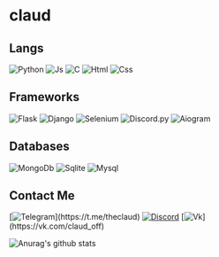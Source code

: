 # claud

## Langs

![Python](https://img.shields.io/badge/Python-rgb(35,33,34)?style=for-the-badge&logo=Python)
![Js](https://img.shields.io/badge/JAVASCRIPT-rgb(35,33,34)?style=for-the-badge&logo=JavaScript)
![C](https://img.shields.io/badge/C-rgb(35,33,34)?style=for-the-badge&logo=C)
![Html](https://img.shields.io/badge/HTML-rgb(35,33,34)?style=for-the-badge&logo=HTML5)
![Css](https://img.shields.io/badge/CSS-rgb(35,33,34)?style=for-the-badge&logo=CSS3)

## Frameworks
![Flask](https://img.shields.io/badge/Flask-rgb(35,33,34)?style=for-the-badge&logo=Flask)
![Django](https://img.shields.io/badge/Django-rgb(35,33,34)?style=for-the-badge&logo=Django)
![Selenium](https://img.shields.io/badge/Selenium-rgb(35,33,34)?style=for-the-badge&logo=Selenium)
![Discord.py](https://img.shields.io/badge/Discord.py-rgb(35,33,34)?style=for-the-badge&logo=Discord)
![Aiogram](https://img.shields.io/badge/Aiogram-rgb(35,33,34)?style=for-the-badge&logo=Telegram)

## Databases
![MongoDb](https://img.shields.io/badge/MONGODB-rgb(35,33,34)?style=for-the-badge&logo=MONGODB)
![Sqlite](https://img.shields.io/badge/SQLITE-rgb(35,33,34)?style=for-the-badge&logo=SQLITE)
![Mysql](https://img.shields.io/badge/Mysql-rgb(35,33,34)?style=for-the-badge&logo=Mysql)

## Contact Me
[![Telegram](https://img.shields.io/badge/Telegram-rgb(35,33,34)?style=for-the-badge&logo=Telegram)](https://t.me/theclaud)
[![Discord](https://img.shields.io/discord/830886776541151303?color=rgb%2835%2C33%2C34%29&label=Discord&logo=Discord&logoColor=rgb%2835%2C33%2C34%29&style=for-the-badge)](https://discord.gg/yKcTqAjqK2)
[![Vk](https://img.shields.io/badge/VK-rgb(35,33,34)?style=for-the-badge&logo=Vk)](https://vk.com/claud_off)

![Anurag's github stats](https://github-readme-stats.vercel.app/api?username=theclaaud&count_private=false&show_icons=true&theme=dark)
